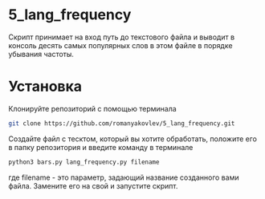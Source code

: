 # 5_lang_frequency

Скрипт принимает на вход путь до текстового файла и выводит в консоль десять самых популярных слов в этом файле в порядке убывания частоты.

# Установка

Клонируйте репозиторий с помощью терминала
```sh
git clone https://github.com/romanyakovlev/5_lang_frequency.git
```
Создайте файл с тесктом, который вы хотите обработать, положите его в папку репозитория и введите команду в терминале

```sh
python3 bars.py lang_frequency.py filename
```
где filename - это параметр, задающий название созданного вами файла. Замените его на свой и запустите скрипт.
